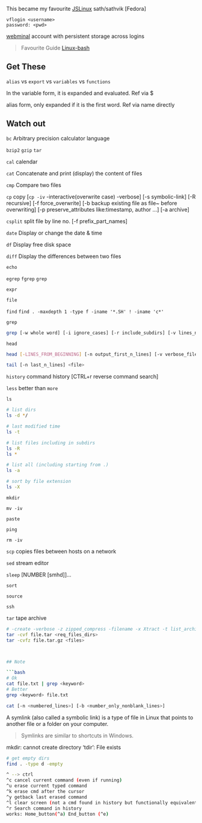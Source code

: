 This became my favourite  [JSLinux](https://bellard.org/jslinux/vm.html?cpu=riscv64&url=fedora33-riscv.cfg&mem=256) sath/sathvik  [Fedora]
```
vflogin <username>
password: <pwd>
```

[webminal](https://www.webminal.org/) account with persistent storage across logins

> Favourite Guide [Linux-bash](https://ss64.com/bash/)

## Get These

`alias` vs `export` vs `variables` vs `functions`

In the variable form, it is expanded and evaluated. Ref via $

alias form, only expanded if it is the first word. Ref via name directly

## Watch out

`bc`	Arbitrary precision calculator language

`bzip2` `gzip` `tar`

`cal` calendar

`cat` Concatenate and print (display) the content of files

`cmp` Compare two files

`cp` copy [`cp -iv` -interactive(overwrite case) -verbose] [-s symbolic-link] [-R recursive] [-f force_overwrite] [-b backup existing file as file~ before overwriting] [-p preserve_attributes like:timestamp, author ...] [-a archive]

`csplit` split file by line no. [-f prefix_part_names]

`date`	Display or change the date & time

`df`	Display free disk space

`diff`	Display the differences between two files

`echo`

`egrep` `fgrep`  `grep`

`expr`

`file`

`find` ```find . -maxdepth 1 -type f -iname '*.SH' ! -iname 'c*'```

`grep`
```bash
grep [-w whole word] [-i ignore_cases] [-r include_subdirs] [-v lines_not_contains] [-x exact_entire_line] [-l files] [-c count] [-B -A n linesBefore and After match] [-n line_no.] [-m n limit_match] <pattern> <files>
```


`head` 
```bash
head [-LINES_FROM_BEGINNING] [-n output_first_n_lines] [-v verbose_filename_header] <file>

tail [-n last_n_lines] <file>  
```

`history` command history [CTRL+r reverse command search]

`less` better than `more`

`ls` 
```bash
# list dirs
ls -d */ 

# last modified time
ls -t

# list files including in subdirs
ls -R 
ls *

# list all (including starting from .)
ls -a

# sort by file extension
ls -X
```

`mkdir` 

`mv -iv`

`paste`

`ping`

`rm -iv`

`scp` copies files between hosts on a network

`sed` stream editor

`sleep` [NUMBER [smhd]]...

`sort`

`source`

`ssh`

`tar` tape archive 
```bash
# -create -verbose -z zipped_compress -filename -x Xtract -t list_archive_content -r add_file_to_archive
tar -cvf file.tar <req_files_dirs>  
tar -cvfz file.tar.gz <files>



## Note

```bash
# Ok
cat file.txt | grep <keyword> 
# Better
grep <keyword> file.txt
```

```bash
cat [-n <numbered_lines>] [-b <number_only_nonblank_lines>]
```


A symlink (also called a symbolic link) is a type of file in Linux that points to another file or a folder on your computer. 

> Symlinks are similar to shortcuts in Windows.

mkdir: cannot create directory ‘tdir’: File exists

```bash
# get empty dirs
find . -type d -empty
```
```bash
^ --> ctrl
^c cancel current command (even if running)
^u erase current typed command
^k erase cmd after the cursor
^y getback last erased command
^l clear screen (not a cmd found in history but functionally equivalent to clear cmd)
^r Search command in history
works: Home_button(^a) End_button (^e)




